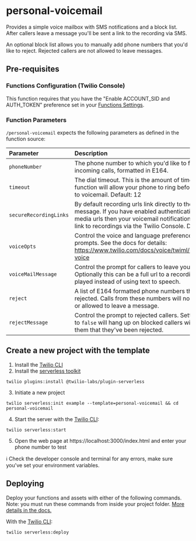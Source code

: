 # personal-voicemail

Provides a simple voice mailbox with SMS notifications and a block list. After callers leave a message you'll be sent a link to the recording via SMS.

An optional block list allows you to manually add phone numbers that you'd like to reject. Rejected callers are not allowed to leave messages.

## Pre-requisites

### Functions Configuration (Twilio Console)

This function requires that you have the "Enable ACCOUNT_SID and AUTH_TOKEN" preference set in your [Functions Settings](https://www.twilio.com/console/functions/configure).

### Function Parameters

`/personal-voicemail` expects the following parameters as defined in the function source:

| Parameter | Description | Required |
| :-------- | :---------- | :------- |
| `phoneNumber` | The phone number to which you'd like to forward incoming calls, formatted in E164. | yes |
| `timeout` | The dial timeout. This is the amount of time that the function will allow your phone to ring before forwarding to voicemail. Default: 12 | yes |
| `secureRecordingLinks` | By default recording urls link directly to the stored message. If you have enabled authentication on your media urls then your voicemail notifications will receive a link to recordings via the Twilio Console. Default: true | yes |
| `voiceOpts` | Control the voice and language preference for the voice prompts. See the docs for details: https://www.twilio.com/docs/voice/twiml/say#attributes-voice | yes |
| `voiceMailMessage` | Control the prompt for callers to leave you a message. Optionally this can be a full url to a recording that will be played instead of using text to speech. | yes |
| `reject` | A list of E164 formatted phone numbers that will be rejected. Calls from these numbers will not be forwarded or allowed to leave a message. | yes |
| `rejectMessage` | Control the prompt to rejected callers. Setting this value to `false` will hang up on blocked callers without informing them that they've been rejected. | yes |


## Create a new project with the template

1. Install the [Twilio CLI](https://www.twilio.com/docs/twilio-cli/quickstart#install-twilio-cli)
2. Install the [serverless toolkit](https://www.twilio.com/docs/labs/serverless-toolkit/getting-started)

```shell
twilio plugins:install @twilio-labs/plugin-serverless
```

3. Initiate a new project

```
twilio serverless:init example --template=personal-voicemail && cd personal-voicemail
```

4. Start the server with the [Twilio CLI](https://www.twilio.com/docs/twilio-cli/quickstart):

```
twilio serverless:start
```

5. Open the web page at https://localhost:3000/index.html and enter your phone number to test

ℹ️ Check the developer console and terminal for any errors, make sure you've set your environment variables.

## Deploying

Deploy your functions and assets with either of the following commands. Note: you must run these commands from inside your project folder. [More details in the docs.](https://www.twilio.com/docs/labs/serverless-toolkit)

With the [Twilio CLI](https://www.twilio.com/docs/twilio-cli/quickstart):

```
twilio serverless:deploy
```
